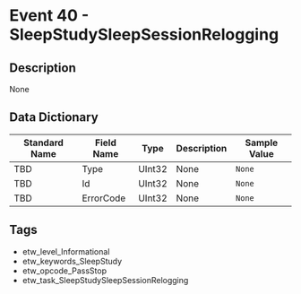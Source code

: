 # Event 40 - SleepStudySleepSessionRelogging

## Description
None

## Data Dictionary
|Standard Name|Field Name|Type|Description|Sample Value|
|---|---|---|---|---|
|TBD|Type|UInt32|None|`None`|
|TBD|Id|UInt32|None|`None`|
|TBD|ErrorCode|UInt32|None|`None`|

## Tags
* etw_level_Informational
* etw_keywords_SleepStudy
* etw_opcode_PassStop
* etw_task_SleepStudySleepSessionRelogging